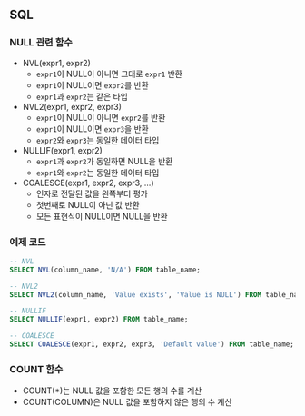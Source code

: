 ## SQL

### NULL 관련 함수

* NVL(expr1, expr2) 
  * `expr1`이 NULL이 아니면 그대로 `expr1` 반환
  * `expr1`이 NULL이면 `expr2`를 반환
  * `expr1`과 `expr2`는 같은 타입
* NVL2(expr1, expr2, expr3)
  * `expr1`이 NULL이 아니면 `expr2`를 반환
  * `expr1`이 NULL이면 `expr3`을 반환
  * `expr2`와 `expr3`는 동일한 데이터 타입
* NULLIF(expr1, expr2)
  * `expr1`과 `expr2`가 동일하면 NULL을 반환
  * `expr1`와 `expr2`는 동일한 데이터 타입
* COALESCE(expr1, expr2, expr3, ...)
  * 인자로 전달된 값을 왼쪽부터 평가
  * 첫번째로 NULL이 아닌 값 반환
  * 모든 표현식이 NULL이면 NULL을 반환

### 예제 코드

```sql
-- NVL
SELECT NVL(column_name, 'N/A') FROM table_name;

-- NVL2
SELECT NVL2(column_name, 'Value exists', 'Value is NULL') FROM table_name;

-- NULLIF
SELECT NULLIF(expr1, expr2) FROM table_name;

-- COALESCE
SELECT COALESCE(expr1, expr2, expr3, 'Default value') FROM table_name;

```

### COUNT 함수

* COUNT(*)는 NULL 값을 포함한 모든 행의 수를 계산
* COUNT(COLUMN)은 NULL 값을 포함하지 않은 행의 수 계산